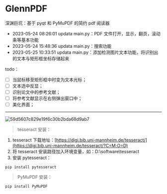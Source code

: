 # GlennPDF
深渊巨坑：基于 pyqt 和 PyMuPDF 的简约 pdf 阅读器

* 2023-05-24 08:26:01 updata main.py：PDF 文件打开，显示，翻页，滚动条等基本功能
* 2023-05-24 15:48:36 updata main.py：搜索功能
* 2023-05-25 10:33:51 updata main.py：添加检测图片文本功能，将识别出的文本与矩形框坐标存储起来

todo：

- [ ] 当鼠标移至矩形框中时变为文本光标；
- [ ] 文本选中反显；
- [ ] 识别论文中的参考文献；
- [ ] 将参考文献显示在右侧弹出窗口中；
- [ ] 美化界面；

---
![59d5607c829e19f6c30b2bda68d9ab7](https://github.com/chenluda/GlennPDF/assets/45784833/c38961c8-2298-4035-8739-4c8e4a4a5d83)

> tesseract 安装：
1. tesseract 下载地址：[https://digi.bib.uni-mannheim.de/tesseract/](https://digi.bib.uni-mannheim.de/tesseract/?C=M;O=D)
2. 将 tesseract 安装路径加入环境变量，如：D:\software\tesseract
3. 安装 pytesseract：
```
pip install pytesseract
```
> PyMuPDF 安装：
```
pip install PyMuPDF
```
